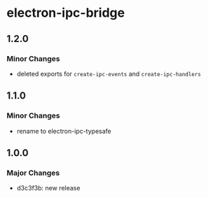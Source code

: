 # electron-ipc-bridge

## 1.2.0

### Minor Changes

- deleted exports for `create-ipc-events` and `create-ipc-handlers`

## 1.1.0

### Minor Changes

- rename to electron-ipc-typesafe

## 1.0.0

### Major Changes

- d3c3f3b: new release

